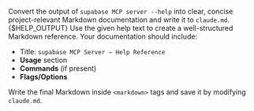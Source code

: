<Task> Convert the output of `supabase MCP server --help` into clear, concise project-relevant Markdown documentation and write it to `claude.md`. </Task>
<Inputs> {$HELP_OUTPUT} </Inputs>
<Instructions> Use the given help text to create a well-structured Markdown reference. Your documentation should include: 
- Title: `supabase MCP Server – Help Reference` 
- **Usage** section 
- **Commands** (if present) 
- **Flags/Options** 

Write the final Markdown inside `<markdown>` tags and save it by modifying `claude.md`.  
</Instructions>